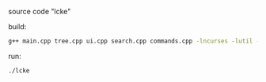 source code "lcke"

build:

```bash
g++ main.cpp tree.cpp ui.cpp search.cpp commands.cpp -lncurses -lutil -o lcke
```

run:

```bash
./lcke
```
